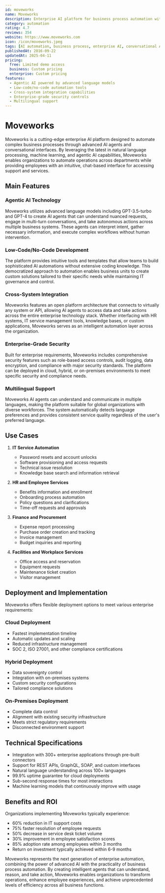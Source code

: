 ```yaml
---
id: moveworks
name: Moveworks
description: Enterprise AI platform for business process automation with agentic capabilities and conversational interface
category: automation
rating: 4.7
reviews: 354
website: https://www.moveworks.com
icon: /icon/moveworks.jpeg
tags: [AI automation, business process, enterprise AI, conversational AI, workflow automation]
publishedAt: 2016-09-22
updatedAt: 2025-04-11
pricing:
  free: Limited demo access
  business: Custom pricing
  enterprise: Custom pricing
features:
  - Agentic AI powered by advanced language models
  - Low-code/no-code automation tools
  - Cross-system integration capabilities
  - Enterprise-grade security controls
  - Multilingual support
---
```


# Moveworks

Moveworks is a cutting-edge enterprise AI platform designed to automate complex business processes through advanced AI agents and conversational interfaces. By leveraging the latest in natural language processing, machine learning, and agentic AI capabilities, Moveworks enables organizations to automate operations across departments while providing employees with an intuitive, chat-based interface for accessing support and services.

## Main Features

### Agentic AI Technology
Moveworks utilizes advanced language models including GPT-3.5-turbo and GPT-4 to create AI agents that can understand nuanced requests, engage in multi-turn conversations, and take autonomous actions across multiple business systems. These agents can interpret intent, gather necessary information, and execute complex workflows without human intervention.

### Low-Code/No-Code Development
The platform provides intuitive tools and templates that allow teams to build sophisticated AI automations without extensive coding knowledge. This democratized approach to automation enables business units to create custom solutions tailored to their specific needs while maintaining IT governance and control.

### Cross-System Integration
Moveworks features an open platform architecture that connects to virtually any system or API, allowing AI agents to access data and take actions across the entire enterprise technology stack. Whether interfacing with HR systems, IT service management tools, knowledge bases, or custom applications, Moveworks serves as an intelligent automation layer across the organization.

### Enterprise-Grade Security
Built for enterprise requirements, Moveworks includes comprehensive security features such as role-based access controls, audit logging, data encryption, and compliance with major security standards. The platform can be deployed in cloud, hybrid, or on-premises environments to meet specific security and compliance needs.

### Multilingual Support
Moveworks AI agents can understand and communicate in multiple languages, making the platform suitable for global organizations with diverse workforces. The system automatically detects language preferences and provides consistent service quality regardless of the user's preferred language.

## Use Cases

1. **IT Service Automation**
   - Password resets and account unlocks
   - Software provisioning and access requests
   - Technical issue resolution
   - Knowledge base search and information retrieval

2. **HR and Employee Services**
   - Benefits information and enrollment
   - Onboarding process automation
   - Policy questions and clarifications
   - Time-off requests and approvals

3. **Finance and Procurement**
   - Expense report processing
   - Purchase order creation and tracking
   - Invoice management
   - Budget inquiries and reporting

4. **Facilities and Workplace Services**
   - Office access and reservation
   - Equipment requests
   - Maintenance ticket creation
   - Visitor management

## Deployment and Implementation

Moveworks offers flexible deployment options to meet various enterprise requirements:

### Cloud Deployment
- Fastest implementation timeline
- Automatic updates and scaling
- Reduced infrastructure management
- SOC 2, ISO 27001, and other compliance certifications

### Hybrid Deployment
- Data sovereignty control
- Integration with on-premises systems
- Custom security configurations
- Tailored compliance solutions

### On-Premises Deployment
- Complete data control
- Alignment with existing security infrastructure
- Meets strict regulatory requirements
- Disconnected environment support

## Technical Specifications

- Integration with 300+ enterprise applications through pre-built connectors
- Support for REST APIs, GraphQL, SOAP, and custom interfaces
- Natural language understanding across 100+ languages
- 99.9% uptime guarantee for cloud deployments
- Sub-second response times for most interactions
- Machine learning models that continuously improve with usage

## Benefits and ROI

Organizations implementing Moveworks typically experience:

- 60% reduction in IT support costs
- 75% faster resolution of employee requests
- 50% decrease in service desk ticket volume
- 30% improvement in employee satisfaction scores
- 85% adoption rate among employees within 3 months
- Return on investment typically achieved within 6-9 months

Moveworks represents the next generation of enterprise automation, combining the power of advanced AI with the practicality of business process automation. By creating intelligent agents that can understand, reason, and take action, Moveworks enables organizations to transform operations, enhance employee experiences, and achieve unprecedented levels of efficiency across all business functions. 